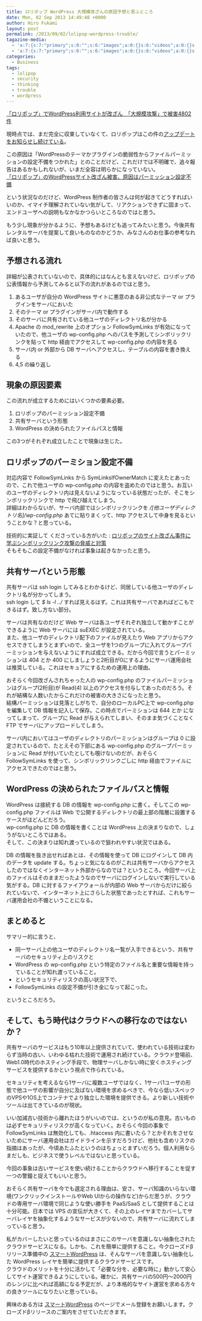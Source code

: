 ```yaml
---
title: ロリポップ WordPress 大規模改ざんの原因予想と思ふところ
date: Mon, 02 Sep 2013 14:49:48 +0000
author: Hiro Fukami
layout: post
permalink: /2013/09/02/lolipop-wordpress-trouble/
tagazine-media:
  - 'a:7:{s:7:"primary";s:0:"";s:6:"images";a:0:{}s:6:"videos";a:0:{}s:11:"image_count";i:0;s:6:"author";s:7:"8120754";s:7:"blog_id";s:8:"48436223";s:9:"mod_stamp";s:19:"2013-09-02 08:41:18";}'
  - 'a:7:{s:7:"primary";s:0:"";s:6:"images";a:0:{}s:6:"videos";a:0:{}s:11:"image_count";i:0;s:6:"author";s:7:"8120754";s:7:"blog_id";s:8:"48436223";s:9:"mod_stamp";s:19:"2013-09-02 08:41:18";}'
categories:
  - Business
tags:
  - lolipop
  - security
  - thinking
  - trouble
  - wordpress
---
```

<a href="http://www.itmedia.co.jp/news/articles/1308/29/news093.html" target="_blank">「ロリポップ」でWordPress利用サイトが改ざん　「大規模攻撃」で被害4802件</a>

現時点では、まだ完全に収束していなくて、ロリポップはこの件の<a href="http://lolipop.jp/info/news/4149/" target="_blank">アップデートをお知らせし続けている</a>。

この原因は「WordPressのテーマかプラグインの脆弱性からファイルパーミッションの設定不備をつかれた」とのことだけど、これだけでは不明確で、追々報告はあるかもしれないが、いまだ全容は明らかになっていない。  
<a href="http://www.itmedia.co.jp/news/articles/1308/30/news127.html" target="_blank">「ロリポップ」のWordPressサイト改ざん被害、原因はパーミッション設定不備</a>

という状況なのだけど、WordPress 制作者の皆さんは何が起きてどうすればいいのか、イマイチ理解されていない気がして、リアクションできずに固まって、エンドユーザへの説明もなかなかつらいところなのではと思う。

もう少し現象が分かるように、予想もあるけども追ってみたいと思う。今後共有レンタルサーバを提案して良いものなのかどうか、みなさんのお仕事の参考なれば良いと思う。

## 予想される流れ

詳細が公表されていないので、具体的にはなんとも言えないけど、ロリポップの公表情報から予測してみると以下の流れがあるのではと思う。

1.  あるユーザが自分の WordPress サイトに悪意のある非公式なテーマ or プラグインをサーバにおいた
2.  そのテーマ or プラグインがサーバ内で動作する
3.  そのサーバに共有されている他ユーザのディレクトリ名が分かる
4.  Apache の mod_rewrite 上のオプション FollowSymLinks が有効になっていたので、他ユーザの wp-config.php へのパスを予測してシンボリックリンクを貼って http 経由でアクセスして wp-config.php の内容を見る
5.  サーバ内 or 外部から DB サーバへアクセスし、テーブルの内容を書き換える
6.  4,5 の繰り返し

## 現象の原因要素

この流れが成立するためにはいくつかの要素必要。

1.  ロリポップのパーミッション設定不備
2.  共有サーバという形態
3.  WordPress の決められたファイルパスと情報

この3つがそれぞれ成立したことで現象は生じた。

## ロリポップのパーミション設定不備

対応内容で FollowSymLinks から SymLinksIfOwnerMatch に変えたとあったので、これで他ユーザの wp-config.php の内容を盗めたのではと思う。お互いのユーザのディレクトリ内は見えないようになっている状態だったが、そこをシンボリックリンクで http で飛び越えてしまう。  
詳細はわからないが、サーバ内部ではシンボリックリンクを */[他ユーザディレクトリ名]/wp-config.php* あてに貼りまくって、http アクセスして中身を見るということかな？と思っている。

技術的に実証して くださっている方がいた : <a href="http://blog.tokumaru.org/2013/09/symlink-attack.html" target="_blank">ロリポップのサイト改ざん事件に学ぶシンボリックリンク攻撃の脅威と対策</a>  
そもそもこの設定不備がなければ事象は起きなかったと思う。

## 共有サーバという形態

共有サーバは ssh login してみるとわかるけど、同居している他ユーザのディレクトリ名が分かってしまう。  
ssh login して *$ ls -l ../* すれば見えるはず。これは共有サーバであればどこもできるはず。致し方ない部分。

サーバは共有なのだけど Web サーバは各ユーザそれぞれ独立して動かすことができるように Web サーバには suEXEC が設定されている。  
また、他ユーザのディレクトリ配下のファイルが見えたり Web アプリからアクセスできてしまうとまずいので、全ユーザを1つのグループに入れてグループパーミッションを与えないようにすれば成立できる。だから今回で言うとパーミッションは 404 とか 400 にしましょうと2桁目が0にするようにサーバ運用会社は推奨している。これはセキュアにするための運用上の理由。

おそらく今回改ざんされちゃった人の wp-config.php のファイルパーミッションはグループ(2桁目)が Read(4) 以上のアクセスを付与してあったのだろう。それが結構な人数いたからこれだけの被害の大きさになったと思う。  
結構パーミッションは見落としがちで、自分のローカルPC上で wp-config.php を編集して DB 情報を記入して保存。この時点でパーミションは 644 とか になってしまって、グループに Read が与えられてしまい、そのまま気づくことなく FTP でサーバにアップロードしてしまう。

サーバ内においてはユーザのディレクトリのパーミッションはグループは 0 に設定されているので、たとえその下部にある wp-config.php のグループパーミッションに Read が付いていたとしても覗けないのだが、おそらく FollowSymLinks を使って、シンボリックリンクごしに http 経由でファイルにアクセスできたのではと思う。

## WordPress の決められたファイルパスと情報

WordPress は接続する DB の情報を wp-config.php に書く。そしてこの wp-config.php ファイルは Web で公開するディレクトリの最上部の階層に設置するケースがほどんどだろう。  
wp-config.php に DB の情報を書くことは WordPress 上の決まりなので、しょうがないところではある。  
そして、この決まりは知れ渡っているので狙われやすい状況ではある。

DB の情報を抜き出せればあとは、その情報を使って DB にログインして DB 内のデータを update する。ちょっと気になるのがこれは共有サーバからアクセスしたのではなくインターネット外部からなのでは？というところ。今回サーバ上のファイルはそのままだったようなのでサーバにログインしないで実行している気がする。DB に対するファイアウォールが内部の Web サーバからだけに絞られていないで、インターネット上にさらした状態であったとすれば、これもサーバ運用会社の不備ということになる。

## まとめると

サマリー的に言うと、

*   同一サーバ上の他ユーザのディレクトリ名一覧が入手できるという、共有サーバのセキュリティ上のリスクと
*   WordPress の wp-config.php という特定のファイル名と重要な情報を持っていることが知れ渡っていること。
*   というセキュリティリスクの高い状況下で、
*   FollowSymLinks の設定不備が引き金になって起こった。

というところだろう。

## そして、もう時代はクラウドへの移行なのではないか？

共有サーバのサービスはもう10年以上提供されていて、使われている技術は変わらず当時の古い、いわゆる枯れた技術で運用され続けている。クラウド登場前、Web1.0時代のホスティング手段で、物理サーバしかない時に安くホスティングサービスを提供するかという視点で作られている。

セキュリティを考えるなら1サーバに複数ユーザではなく、1サーバ1ユーザの形態で他ユーザの影響が自分に及ばない環境を求めるべきで、今なら低いスペックのVPSや1OS上でコンテナでより独立した環境を提供できる。より新しい技術やツールは出てきているのが現状。

いい加減古い技術から離れたほうがいいのでは、というのが私の意見。古いものは必ずセキュリティリスクが高くなっていく。おそらく今回の事象で FollowSymLinks は無効化しても、.htaccess 内に書いたら？とかそれをさせないためにサーバ運用会社はガイドラインを示すだろうけど、他社も含めリスクの指摘はあったが、今頃あたふたというのはちょっとまずいだろう。個人利用ならまだしも、ビジネスで使うレベルではないと思っている。

今回の事象は古いサービスを使い続けることからクラウドへ移行することを促す一つの警鐘と捉えてもいいと思う。

おそらく共有サーバを今でも選定される理由は、安さ、サーバ知識のいらない環境(ワンクリックインストールやWeb UIからの操作など)からだ思うが、クラウドの専用サーバ環境で同じような使い勝手を PaaS/SaaS として提供することは十分可能。日本では VPS の宣伝が大きくて、その上のレイヤまでカバーしてサーバレイヤを抽象化するようなサービスが少ないので、共有サーバに流れてしまっていると思う。

私がカバーしたいと思っているのはまさにこのサーバを意識しない抽象化されたクラウドサービスになる。しかも、これを簡単に提供すること。今クローズドβリリース準備中の <a href="http://www.shakesoul.net/smartwordpress" target="_blank">スマートWordPress</a> は、そんなサーバを意識しない抽象化した WordPress レイヤを簡単に提供するクラウドサービスです。  
クラウドのメリットを十分に活かして「必要な分を、必要な時に」動かして安心してサイト運営できるようにしている。確かに、共有サーバの500円〜2000円のレンジに比べれば高額になる予定だが、より本格的なサイト運営を求める方々の良きツールになりたいと思っている。

興味のある方は <a href="http://www.shakesoul.net/smartwordpress" target="_blank">スマートWordPress</a> のページでメール登録をお願いします。クローズドβリリースのご案内をさせていただきます。